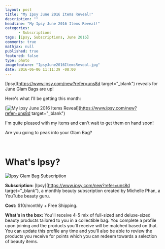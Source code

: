 ```yaml
---
layout: post
title: "My Ipsy June 2016 Items Reveal!"
description: ""
headline: "My Ipsy June 2016 Items Reveal!"
categories: 
      - Subscriptions
tags: [Ipsy, Subscriptions, June 2016]
comments: true
mathjax: null
published: true
featured: false
type: photo
imagefeature: "IpsyJune2016ItemsReveal.jpg"
date: 2016-06-06 11:11:39 -08:00
---
```


[Ipsy](https://www.ipsy.com/new?refer=uns8d target="_blank") reveals for June Glam Bags are up!

Here's what I'll be getting this month:

[![My Ipsy June 2016 Items Reveal](http://whatsupmailbox.com/images/IpsyJune2016ItemsReveal.jpg)](https://www.ipsy.com/new?refer=uns8d target="_blank")

I'm quite pleased with my items and can't wait to get them on hand soon!

Are you going to peak into your Glam Bag?

<br>

# What's Ipsy?

![Ipsy Glam Bag Subscription](http://whatsupmailbox.com/images/IpsyLogo.jpg)

**Subscription:** [Ipsy](https://www.ipsy.com/new?refer=uns8d target="_blank"), a monthly beauty subscription created by Michelle Phan, a YouTube beauty guru.

**Cost:** $10/monthly + Free Shipping.

**What's in the box:** You'll receive 4-5 mix of full-sized and deluxe-sized beauty products tailored to you in a collectible bag. You complete a profile upon joining and the products you'll receive will be matched based on that. You can update this profile any time and you'll also be able to review the products you receive for points which you can redeem towards a selection of beauty items.
